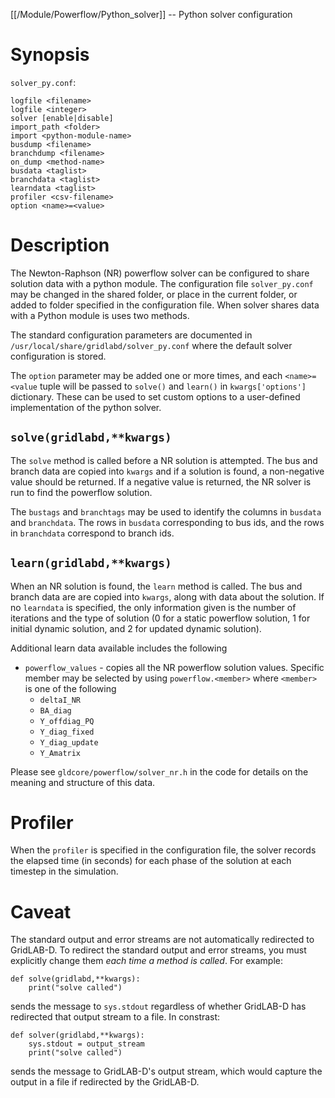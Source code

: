 [[/Module/Powerflow/Python_solver]] -- Python solver configuration

# Synopsis

`solver_py.conf`:

~~~
logfile <filename>
logfile <integer>
solver [enable|disable]
import_path <folder>
import <python-module-name>
busdump <filename>
branchdump <filename>
on_dump <method-name>
busdata <taglist>
branchdata <taglist>
learndata <taglist>
profiler <csv-filename>
option <name>=<value>
~~~

# Description

The Newton-Raphson (NR) powerflow solver can be configured to share solution data with a python module. The configuration file `solver_py.conf` may be changed in the shared folder, or place in the current folder, or added to folder specified in the configuration file.  When solver shares data with a Python module is uses
two methods.

The standard configuration parameters are documented in `/usr/local/share/gridlabd/solver_py.conf` where the default solver configuration is stored.

The `option` parameter may be added one or more times, and each `<name>=<value` tuple will be passed to `solve()` and `learn()` in `kwargs['options']` dictionary. These can be used to set custom options to a user-defined implementation of the python solver.  

## `solve(gridlabd,**kwargs)`

The `solve` method is called before a NR solution is attempted.  The bus and branch data are copied into `kwargs` and if a solution is found, a non-negative value should be returned.  If a negative value is returned, the NR solver is run to find the powerflow solution.

The `bustags` and `branchtags` may be used to identify the columns in `busdata` and `branchdata`.  The rows in `busdata` corresponding to bus ids, and the rows in `branchdata` correspond to branch ids.

## `learn(gridlabd,**kwargs)`

When an NR solution is found, the `learn` method is called.  The bus and branch data are are copied into `kwargs`, along with data about the solution.  If no `learndata` is specified, the only information given is the number of iterations and the type of solution (0 for a static powerflow solution, 1 for initial dynamic solution, and 2 for updated dynamic solution).

Additional learn data available includes the following

- `powerflow_values` - copies all the NR powerflow solution values. Specific member may be selected by using `powerflow.<member>` where `<member>` is one of the following
  - `deltaI_NR` 
  - `BA_diag`
  - `Y_offdiag_PQ`
  - `Y_diag_fixed`
  - `Y_diag_update`
  - `Y_Amatrix`

Please see `gldcore/powerflow/solver_nr.h` in the code for details on the meaning and structure of this data.

# Profiler

When the `profiler` is specified in the configuration file, the solver records the elapsed time (in seconds) for each phase of the solution at each timestep in the simulation.

# Caveat

The standard output and error streams are not automatically redirected to GridLAB-D.  To redirect the standard output and error streams, you must explicitly change them *each time a method is called*.  For example:

~~~
def solve(gridlabd,**kwargs):
    print("solve called")
~~~

sends the message to `sys.stdout` regardless of whether GridLAB-D has redirected that output stream to a file.  In constrast:

~~~
def solver(gridlabd,**kwargs):
    sys.stdout = output_stream
    print("solve called")
~~~

sends the message to GridLAB-D's output stream, which would capture the output in a file if redirected by the GridLAB-D.
